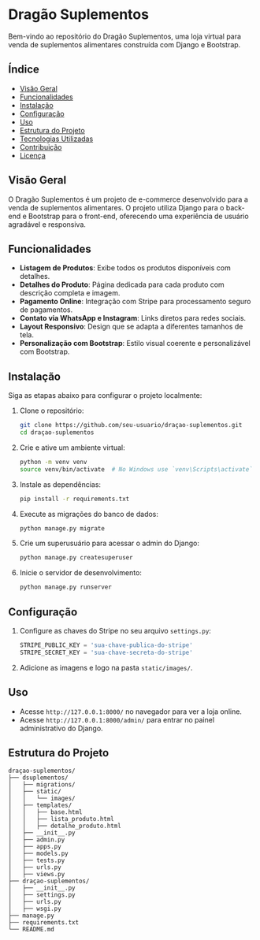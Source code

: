 # Dragão Suplementos

Bem-vindo ao repositório do Dragão Suplementos, uma loja virtual para venda de suplementos alimentares construída com Django e Bootstrap.

## Índice

- [Visão Geral](#visão-geral)
- [Funcionalidades](#funcionalidades)
- [Instalação](#instalação)
- [Configuração](#configuração)
- [Uso](#uso)
- [Estrutura do Projeto](#estrutura-do-projeto)
- [Tecnologias Utilizadas](#tecnologias-utilizadas)
- [Contribuição](#contribuição)
- [Licença](#licença)

## Visão Geral

O Dragão Suplementos é um projeto de e-commerce desenvolvido para a venda de suplementos alimentares. O projeto utiliza Django para o back-end e Bootstrap para o front-end, oferecendo uma experiência de usuário agradável e responsiva.

## Funcionalidades

- **Listagem de Produtos**: Exibe todos os produtos disponíveis com detalhes.
- **Detalhes do Produto**: Página dedicada para cada produto com descrição completa e imagem.
- **Pagamento Online**: Integração com Stripe para processamento seguro de pagamentos.
- **Contato via WhatsApp e Instagram**: Links diretos para redes sociais.
- **Layout Responsivo**: Design que se adapta a diferentes tamanhos de tela.
- **Personalização com Bootstrap**: Estilo visual coerente e personalizável com Bootstrap.

## Instalação

Siga as etapas abaixo para configurar o projeto localmente:

1. Clone o repositório:
    ```bash
    git clone https://github.com/seu-usuario/draçao-suplementos.git
    cd draçao-suplementos
    ```

2. Crie e ative um ambiente virtual:
    ```bash
    python -m venv venv
    source venv/bin/activate  # No Windows use `venv\Scripts\activate`
    ```

3. Instale as dependências:
    ```bash
    pip install -r requirements.txt
    ```

4. Execute as migrações do banco de dados:
    ```bash
    python manage.py migrate
    ```

5. Crie um superusuário para acessar o admin do Django:
    ```bash
    python manage.py createsuperuser
    ```

6. Inicie o servidor de desenvolvimento:
    ```bash
    python manage.py runserver
    ```

## Configuração

1. Configure as chaves do Stripe no seu arquivo `settings.py`:
    ```python
    STRIPE_PUBLIC_KEY = 'sua-chave-publica-do-stripe'
    STRIPE_SECRET_KEY = 'sua-chave-secreta-do-stripe'
    ```

2. Adicione as imagens e logo na pasta `static/images/`.

## Uso

- Acesse `http://127.0.0.1:8000/` no navegador para ver a loja online.
- Acesse `http://127.0.0.1:8000/admin/` para entrar no painel administrativo do Django.

## Estrutura do Projeto

```plaintext
draçao-suplementos/
├── dsuplementos/
│   ├── migrations/
│   ├── static/
│   │   └── images/
│   ├── templates/
│   │   ├── base.html
│   │   ├── lista_produto.html
│   │   ├── detalhe_produto.html
│   ├── __init__.py
│   ├── admin.py
│   ├── apps.py
│   ├── models.py
│   ├── tests.py
│   ├── urls.py
│   ├── views.py
├── draçao-suplementos/
│   ├── __init__.py
│   ├── settings.py
│   ├── urls.py
│   ├── wsgi.py
├── manage.py
├── requirements.txt
└── README.md
